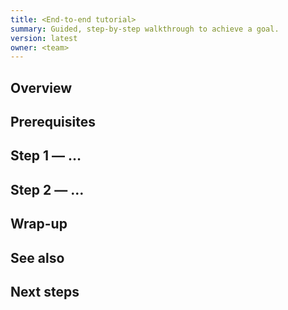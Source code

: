 ```yaml
---
title: <End-to-end tutorial>
summary: Guided, step-by-step walkthrough to achieve a goal.
version: latest
owner: <team>
---
```


## Overview

## Prerequisites

## Step 1 — …

## Step 2 — …

## Wrap-up

## See also

## Next steps
